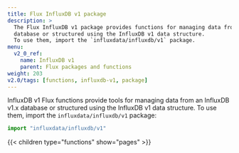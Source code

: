 ```yaml
---
title: Flux InfluxDB v1 package
description: >
  The Flux InfluxDB v1 package provides functions for managing data from an InfluxDB v1.x
  database or structured using the InfluxDB v1 data structure.
  To use them, import the `influxdata/influxdb/v1` package.
menu:
  v2_0_ref:
    name: InfluxDB v1
    parent: Flux packages and functions
weight: 203
v2.0/tags: [functions, influxdb-v1, package]
---
```


InfluxDB v1 Flux functions provide tools for managing data from an InfluxDB v1.x
database or structured using the InfluxDB v1 data structure.
To use them, import the `influxdata/influxdb/v1` package:

```js
import "influxdata/influxdb/v1"
```

{{< children type="functions" show="pages" >}}
